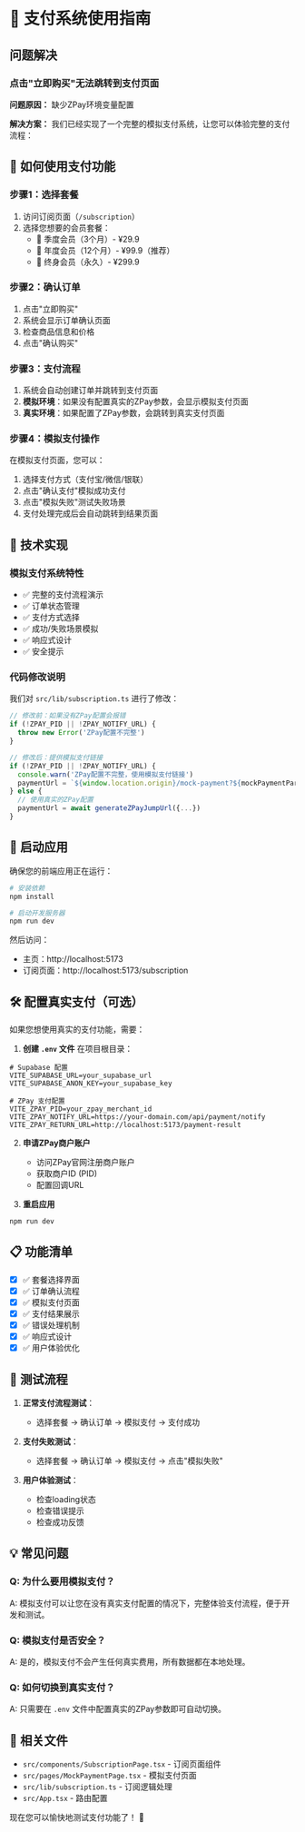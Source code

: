 # 🎯 支付系统使用指南

## 问题解决

### 点击"立即购买"无法跳转到支付页面

**问题原因：** 缺少ZPay环境变量配置

**解决方案：** 
我们已经实现了一个完整的模拟支付系统，让您可以体验完整的支付流程：

## 📱 如何使用支付功能

### 步骤1：选择套餐
1. 访问订阅页面（`/subscription`）
2. 选择您想要的会员套餐：
   - 🌟 季度会员（3个月）- ¥29.9
   - 👑 年度会员（12个月）- ¥99.9（推荐）
   - 💎 终身会员（永久）- ¥299.9

### 步骤2：确认订单
1. 点击"立即购买"
2. 系统会显示订单确认页面
3. 检查商品信息和价格
4. 点击"确认购买"

### 步骤3：支付流程
1. 系统会自动创建订单并跳转到支付页面
2. **模拟环境**：如果没有配置真实的ZPay参数，会显示模拟支付页面
3. **真实环境**：如果配置了ZPay参数，会跳转到真实支付页面

### 步骤4：模拟支付操作
在模拟支付页面，您可以：
1. 选择支付方式（支付宝/微信/银联）
2. 点击"确认支付"模拟成功支付
3. 点击"模拟失败"测试失败场景
4. 支付处理完成后会自动跳转到结果页面

## 🔧 技术实现

### 模拟支付系统特性
- ✅ 完整的支付流程演示
- ✅ 订单状态管理
- ✅ 支付方式选择
- ✅ 成功/失败场景模拟
- ✅ 响应式设计
- ✅ 安全提示

### 代码修改说明
我们对 `src/lib/subscription.ts` 进行了修改：

```typescript
// 修改前：如果没有ZPay配置会报错
if (!ZPAY_PID || !ZPAY_NOTIFY_URL) {
  throw new Error('ZPay配置不完整')
}

// 修改后：提供模拟支付链接
if (!ZPAY_PID || !ZPAY_NOTIFY_URL) {
  console.warn('ZPay配置不完整，使用模拟支付链接')
  paymentUrl = `${window.location.origin}/mock-payment?${mockPaymentParams.toString()}`
} else {
  // 使用真实的ZPay配置
  paymentUrl = await generateZPayJumpUrl({...})
}
```

## 🚀 启动应用

确保您的前端应用正在运行：

```bash
# 安装依赖
npm install

# 启动开发服务器
npm run dev
```

然后访问：
- 主页：http://localhost:5173
- 订阅页面：http://localhost:5173/subscription

## 🛠️ 配置真实支付（可选）

如果您想使用真实的支付功能，需要：

1. **创建 `.env` 文件** 在项目根目录：
```env
# Supabase 配置
VITE_SUPABASE_URL=your_supabase_url
VITE_SUPABASE_ANON_KEY=your_supabase_key

# ZPay 支付配置
VITE_ZPAY_PID=your_zpay_merchant_id
VITE_ZPAY_NOTIFY_URL=https://your-domain.com/api/payment/notify
VITE_ZPAY_RETURN_URL=http://localhost:5173/payment-result
```

2. **申请ZPay商户账户**
   - 访问ZPay官网注册商户账户
   - 获取商户ID (PID)
   - 配置回调URL

3. **重启应用**
```bash
npm run dev
```

## 📋 功能清单

- [x] ✅ 套餐选择界面
- [x] ✅ 订单确认流程
- [x] ✅ 模拟支付页面
- [x] ✅ 支付结果展示
- [x] ✅ 错误处理机制
- [x] ✅ 响应式设计
- [x] ✅ 用户体验优化

## 🎉 测试流程

1. **正常支付流程测试**：
   - 选择套餐 → 确认订单 → 模拟支付 → 支付成功

2. **支付失败测试**：
   - 选择套餐 → 确认订单 → 模拟支付 → 点击"模拟失败"

3. **用户体验测试**：
   - 检查loading状态
   - 检查错误提示
   - 检查成功反馈

## 💡 常见问题

### Q: 为什么要用模拟支付？
A: 模拟支付可以让您在没有真实支付配置的情况下，完整体验支付流程，便于开发和测试。

### Q: 模拟支付是否安全？
A: 是的，模拟支付不会产生任何真实费用，所有数据都在本地处理。

### Q: 如何切换到真实支付？
A: 只需要在 `.env` 文件中配置真实的ZPay参数即可自动切换。

## 🔗 相关文件

- `src/components/SubscriptionPage.tsx` - 订阅页面组件
- `src/pages/MockPaymentPage.tsx` - 模拟支付页面
- `src/lib/subscription.ts` - 订阅逻辑处理
- `src/App.tsx` - 路由配置

现在您可以愉快地测试支付功能了！ 🎉 